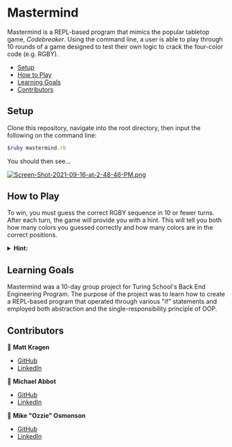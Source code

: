 # Mastermind

Mastermind is a REPL-based program that mimics the popular tabletop game, *Codebreaker*. Using the command line, a user is able to play through 10 rounds of a game designed to test their own logic to crack the four-color code (e.g. RGBY).

- [Setup](#setup)
- [How to Play](#how-to-play)
- [Learning Goals](#learning-goals)
- [Contributors](#contributors)

## Setup

Clone this repository, navigate into the root directory, then input the following on the command line:
```ruby
$ruby mastermind.rb
```
You should then see...

[![Screen-Shot-2021-09-16-at-2-48-46-PM.png](https://i.postimg.cc/6q9W6QCz/Screen-Shot-2021-09-16-at-2-48-46-PM.png)](https://postimg.cc/G85wqd7s)

## How to Play

To win, you must guess the correct RGBY sequence in 10 or fewer turns. After each turn, the game will provide you with a hint. This will tell you both how many colors you guessed correctly and how many colors are in the correct positions.

<details>	
  <summary><b>Hint:</b></summary>
  <br />
  Feeling stuck? Enter "C" to cheat 😉 .
</details>

## Learning Goals

Mastermind was a 10-day group project for Turing School's Back End Engineering Program. The purpose of the project was to learn how to create a REPL-based program that operated through various "if" statements and employed both abstraction and the single-responsibility principle of OOP.

## Contributors

👤  **Matt Kragen**
- [GitHub](https://github.com/InOmn1aParatus)
- [LinkedIn](https://www.linkedin.com/in/mattkragen/)

👤  **Michael Abbot**
- [GitHub](https://github.com/AbbottMichael)
- [LinkedIn](https://www.linkedin.com/in/mjabbottdesign/)

👤  **Mike "Ozzie" Osmonson**
- [GitHub](https://github.com/ozzman84)
- [LinkedIn](https://www.linkedin.com/in/ozzie-osmonson/)
